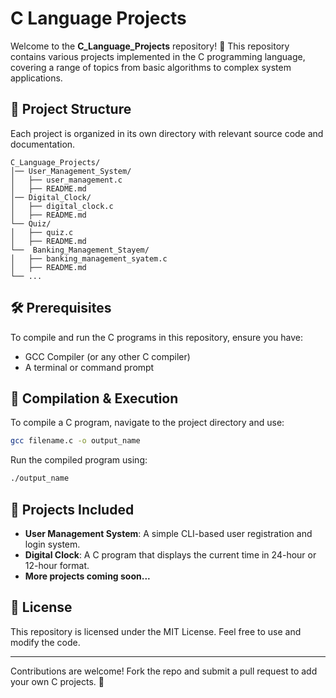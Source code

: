 # C Language Projects

Welcome to the **C_Language_Projects** repository! 🚀 This repository contains various projects implemented in the C programming language, covering a range of topics from basic algorithms to complex system applications.

## 📂 Project Structure
Each project is organized in its own directory with relevant source code and documentation.

```
C_Language_Projects/
│── User_Management_System/
│   ├── user_management.c
│   ├── README.md
│── Digital_Clock/
│   ├── digital_clock.c
│   ├── README.md
└── Quiz/
│   ├── quiz.c
│   ├── README.md
└──  Banking_Management_Stayem/
│   ├── banking_management_syatem.c
│   ├── README.md
└── ...
```

## 🛠 Prerequisites
To compile and run the C programs in this repository, ensure you have:
- GCC Compiler (or any other C compiler)
- A terminal or command prompt

## 🔧 Compilation & Execution
To compile a C program, navigate to the project directory and use:
```sh
gcc filename.c -o output_name
```
Run the compiled program using:
```sh
./output_name
```

## 📌 Projects Included
- **User Management System**: A simple CLI-based user registration and login system.
- **Digital Clock**: A C program that displays the current time in 24-hour or 12-hour format.
- **More projects coming soon...**

## 📜 License
This repository is licensed under the MIT License. Feel free to use and modify the code.

---
Contributions are welcome! Fork the repo and submit a pull request to add your own C projects. 🚀

